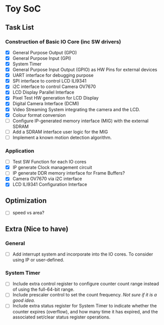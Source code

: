 # Toy SoC


## Task List

### Construction of Basic IO Core (inc SW drivers)

- [x] General Purpose Output (GPO)
- [x] General Purpose Input (GPI)
- [x] System Timer
- [x] General Purpose Input Output (GPIO) as HW Pins for external devices
- [x] UART interface for debugging purpose
- [x] SPI interface to control LCD ILI9341
- [x] i2C interface to control Camera OV7670
- [x] LCD Display Parallel Interface
- [x] Pixel Test HW generation for LCD Display
- [x] Digital Camera Interface (DCMI)
- [x] Video Streaming System integrating the camera and the LCD.
- [x] Colour format conversion
- [ ] Configure IP-generated memory interface (MIG) with the external SDRAM
- [ ] Add a SDRAM interface user logic for the MIG
- [ ] Implement a known motion detection algorithm.

### Application

- [ ] Test SW Function for each IO cores
- [x] IP generate Clock management circuit
- [ ] IP generate DDR memory interface for Frame Buffers?
- [x] Camera OV7670 via i2C interface
- [x] LCD ILI9341 Configuration Interface

## Optimization
- [ ] speed vs area?

## Extra (Nice to have)

### General 

- [ ] Add interrupt system and incorporate into the IO cores. To consider using IP or user-defined.

### System Timer

- [ ] Include extra control register to configure counter count range instead of using the full-64-bit range.
- [ ] Include prescaler control to set the count frequency. *Not sure if it is a good idea.*
- [ ] Include extra status register for System Timer to indicate whether the counter expires (overflow), and how many time it has expired, and the associated set/clear status register operations.
